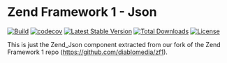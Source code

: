# Zend Framework 1 - Json

[![Build](https://github.com/diablomedia/zf1-json/workflows/Build/badge.svg?event=push)](https://github.com/diablomedia/zf1-json/actions?query=workflow%3ABuild+event%3Apush)
[![codecov](https://codecov.io/gh/diablomedia/zf1-json/branch/master/graph/badge.svg)](https://codecov.io/gh/diablomedia/zf1-json)
[![Latest Stable Version](https://poser.pugx.org/fragotesac/zf1-json/v/stable)](https://packagist.org/packages/fragotesac/zf1-json)
[![Total Downloads](https://poser.pugx.org/fragotesac/zf1-json/downloads)](https://packagist.org/packages/fragotesac/zf1-json)
[![License](https://poser.pugx.org/fragotesac/zf1-json/license)](https://packagist.org/packages/fragotesac/zf1-json)

This is just the Zend_Json component extracted from our fork of the Zend Framework 1 repo (https://github.com/diablomedia/zf1).
